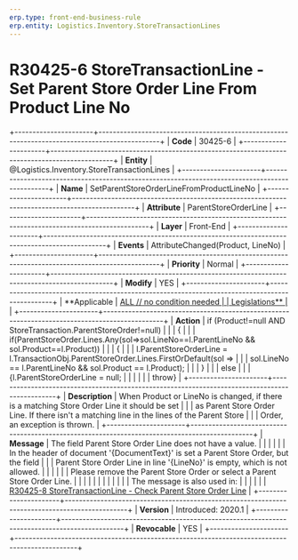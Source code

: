 ```yaml
---
erp.type: front-end-business-rule
erp.entity: Logistics.Inventory.StoreTransactionLines
---
```


# R30425-6 StoreTransactionLine - Set Parent Store Order Line From Product Line No
+----------------------+-----------------------------------------------------------------------------------------------+
| **Code**             | 30425-6                                                                                       |
+----------------------+-----------------------------------------------------------------------------------------------+
| **Entity**           | @Logistics.Inventory.StoreTransactionLines                                                                          |
+----------------------+-----------------------------------------------------------------------------------------------+
| **Name**             | SetParentStoreOrderLineFromProductLineNo                                                      |
+----------------------+-----------------------------------------------------------------------------------------------+
| **Attribute**        | ParentStoreOrderLine                                                                          |
+----------------------+-----------------------------------------------------------------------------------------------+
| **Layer**            | Front-End                                                                                     |
+----------------------+-----------------------------------------------------------------------------------------------+
| **Events**           | AttributeChanged(Product, LineNo)                                                             |
+----------------------+-----------------------------------------------------------------------------------------------+
| **Priority**         | Normal                                                                                        |
+----------------------+-----------------------------------------------------------------------------------------------+
| **Modify**           | YES                                                                                           |
+----------------------+-----------------------------------------------------------------------------------------------+
| **Applicable         | [ALL // no condition needed                                                                   |
| Legislations**       | ](https://confluence.erp.net/display/techdoc/Country+Specific+Functionality)                  |
+----------------------+-----------------------------------------------------------------------------------------------+
| **Action**           | if (Product!=null AND StoreTransaction.ParentStoreOrder!=null)                                |
|                      | {                                                                                             |
|                      | if(ParentStoreOrder.Lines.Any(sol=\>sol.LineNo==l.ParentLineNo && sol.Product==l.Product))    |
|                      | {                                                                                             |
|                      | l.ParentStoreOrderLine = l.TransactionObj.ParentStoreOrder.Lines.FirstOrDefault(sol =\>       |
|                      | sol.LineNo == l.ParentLineNo && sol.Product == l.Product);                                    |
|                      | }                                                                                             |
|                      | else                                                                                          |
|                      | {l.ParentStoreOrderLine = null;                                                               |
|                      |                                                                                               |
|                      | throw}                                                                                        |
+----------------------+-----------------------------------------------------------------------------------------------+
| **Description**      | When Product or LineNo is changed, if there is a matching Store Order Line it should be set   |
|                      | as Parent Store Order Line. If there isn\'t a matching line in the lines of the Parent Store  |
|                      | Order, an exception is thrown.                                                                |
+----------------------+-----------------------------------------------------------------------------------------------+
| **Message**          | The field Parent Store Order Line does not have a value.                                      |
|                      |                                                                                               |
|                      | In the header of document \'{DocumentText}\' is set a Parent Store Order, but the field       |
|                      | Parent Store Order Line in line \'{LineNo}\' is empty, which is not allowed.                  |
|                      |                                                                                               |
|                      | Please remove the Parent Store Order or select a Parent Store Order Line.                     |
|                      |                                                                                               |
|                      |                                                                                               |
|                      |                                                                                               |
|                      | The message is also used in:                                                                  |
|                      |                                                                                               |
|                      | [R30425-8 StoreTransactionLine - Check Parent Store Order Line](R30425-8.md)                  |
+----------------------+-----------------------------------------------------------------------------------------------+
| **Version**          | Introduced: 2020.1                                                                            |
+----------------------+-----------------------------------------------------------------------------------------------+
| **Revocable**        | YES                                                                                           |
+----------------------+-----------------------------------------------------------------------------------------------+

  

  

  
